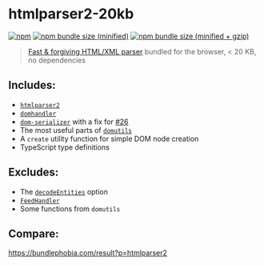 # htmlparser2-20kb

[![npm](https://img.shields.io/npm/v/htmlparser2-20kb.svg)](https://www.npmjs.com/package/htmlparser2-20kb)
[![npm bundle size (minified)](https://img.shields.io/bundlephobia/min/htmlparser2-20kb.svg)](https://unpkg.com/htmlparser2-20kb)
[![npm bundle size (minified + gzip)](https://img.shields.io/bundlephobia/minzip/react.svg)](https://bundlephobia.com/result?p=htmlparser2-20kb)

> [Fast & forgiving HTML/XML parser](https://github.com/fb55/htmlparser2) bundled for the browser, < 20 KB, no dependencies

## Includes:

- [`htmlparser2`](https://github.com/fb55/htmlparser2)
- [`domhandler`](https://github.com/fb55/domhandler)
- [`dom-serializer`](https://github.com/cheeriojs/dom-serializer) with a fix for [#26](https://github.com/cheeriojs/dom-serializer/issues/26)
- The most useful parts of [`domutils`](https://github.com/fb55/domutils)
- A `create` utility function for simple DOM node creation
- TypeScript type definitions

## Excludes:

- The [`decodeEntities`](https://github.com/fb55/htmlparser2/wiki/Parser-options#option-decodeentities) option
- [`FeedHandler`](https://github.com/fb55/htmlparser2/blob/master/lib/FeedHandler.js)
- Some functions from `domutils`

## Compare:

https://bundlephobia.com/result?p=htmlparser2
